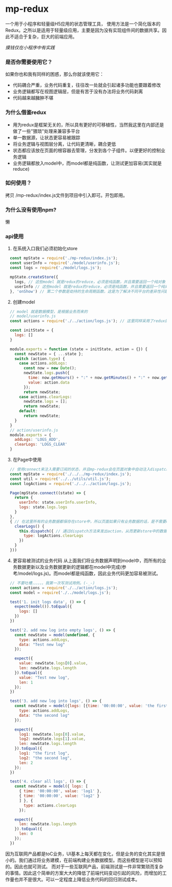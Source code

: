 # mp-redux
一个用于小程序和轻量级H5应用的状态管理工具， 使用方法是一个简化版本的Redux。之所以是适用于轻量级应用，主要是因为没有实现组件间的数据共享。因此不适合于复杂，巨大的前端应用。

*_摸钱仅在小程序中有实践_*

### 是否你需要使用它？
如果你也和我有同样的困惑，那么你就该使用它：
- 代码耦合严重，业务代码重复，往往改一处就会引起诸多功能也要跟着修改
- 业务逻辑都写在视图逻辑层，但是有苦于没有办法将业务代码剥离
- 代码越来越臃肿不堪

### 为什么借鉴redux
- 用为redux是框架无关的，所以具有更好的可移植性，当然我这里在内部还是做了一些"猥琐"处理来兼容多平台
- 单一数据源，让状态更容易被跟踪
- 将业务逻辑与视图层分离，让代码更清晰，耦合更低
- 状态都应该放在页面的根容器去管理，分发到各个子组件。以便更好的控制业务逻辑
- 业务逻辑都放入model中，而model都是纯函数，让测试更加容易(其实就是reduce)

### 如何使用？
拷贝 /mp-redux/index.js文件到项目中引入即可。开包即用。

### 为什么没有使用npm?
懒

### api使用

1. 在系统入口我们必须初始化store
```js
  const mpState = require('./mp-redux/index.js');
  const userInfo = require('./model/userinfo.js');
  const logs = require('./model/logs.js');

  mpState.createStore({
    logs, // 这些model 就是redux的reduce，必须是纯函数，并且需要返回一个纯对象
    userInfo // 这些model 就是redux的reduce，必须是纯函数，并且需要返回一个纯对象
  }, 'onShow') // 第二个参数是劫持的生命周期函数，这是为了解决不同平台的差异性问题导致的。后期会考虑优化
```

2. 创建model
```js
  // model 就是数据模型，是根据业务而来的
  // model/userinfo.js
  const actions = require('./../action/logs.js'); // 这里同样采用了redux的action机制

  const initState = {
    logs: []
  }

  module.exports = function (state = initState, action = {}) {
    const newState = { ...state };
    switch (action.type) {
      case actions.addLogs:
        const now = new Date();
        newState.logs.push({
          time: now.getHours() + ":" + now.getMinutes() + ":" + now.getSeconds(),
          value: action.data
        });
        return newState;
      case actions.clearLogs:
        newState.logs = [];
        return newState;
      default:
        return newState;
    }
  }
  // action/userinfo.js
  module.exports = {
    addLogs: 'LOGS_ADD',
    clearLogs: 'LOGS_CLEAR'
  }
```

3. 在Page中使用
```js
  // 使用connect来注入需要订阅的状态，并且mp-redux会在页面对象中自动注入dispatch方法 
  const mpState = require('./../../mp-redux/index.js');
  const util = require('../../utils/util.js');
  const logActions = require('./../../action/logs.js');

  Page(mpState.connect((state) => {
    return {
      userInfo: state.userInfo.userInfo,
      logs: state.logs.logs
    }
  },
  { // 在这里所有的业务数据都保存在store中，所以页面如果只有业务数据的话，是不需要data属性的。
    clearLogs() {
      this.dispatch({ // 通过dispatch方法来发出action，从而更新store中的数据
        type: logActions.clearLogs
      })
    }
  }))
```

4. 更容易被测试的业务代码
从上面我们将业务数据声明到model中，而所有的业务数据更新以及业务数据更新的逻辑都在model中完成(参考/model/logs.js)。而model都是纯函数，因此业务代码更加容易被测试。
```js
  // 不要吐槽，，，，，，我第一次写测试用例。(-_-)
  const actions = require('./../action/logs.js');
  const model = require('./../model/logs.js');

  test('1. init logs data', () => {
    expect(model()).toEqual({
      logs: []
    })
  })

  test('2. add new log into empty logs', () => {
    const newState = model(undefined, {
      type: actions.addLogs,
      data: "Test new log"
    });

    expect({
      value: newState.logs[0].value,
      len: newState.logs.length
    }).toEqual({
      value: "Test new log",
      len: 1
    });
  })

  test('3. add new log into logs', () => {
    const newState = model({logs: [{time: '00:00:00', value: 'the first log'}]}, {
      type: actions.addLogs,
      data: "the second log"
    });

    expect({
      log1: newState.logs[0].value,
      log2: newState.logs[1].value,
      len: newState.logs.length
    }).toEqual({
      log1: "the first log",
      log2: "the second log",
      len: 2
    });
  })

  test('4. clear all logs', () => {
    const newState = model({ logs: [
      { time: '00:00:00', value: 'log1' }, 
      { time: '00:00:00', value: 'log2' }
      ] }, {
        type: actions.clearLogs
      });

    expect({
      len: newState.logs.length
    }).toEqual({
      len: 0
    });
  })
```

因为互联网产品都是toC业务，UI基本上每天都在变化，但是业务的变化其实是很小的。我们通过将业务建模，在前端构建业务数据模型。而这些模型是可以预知的。因此也就可测试。
而对于一些互联网产品，前端测试是一件非常繁琐而复杂的事情。因此这个简单的方案大大的降低了前端代码变动引起的风险，而增加的工作量也并不是很大。可以一定程度上降低业务代码的回归测试成本。